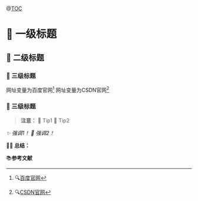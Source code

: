 @[TOC](文章标题)
# :blue_book: 一级标题
## :book: 二级标题
### :page_with_curl: 三级标题

网址变量为百度官网[^1]
网址变量为CSDN官网[^2]


### :page_with_curl: 三级标题


> **注意：**
> :memo: Tip1
> :memo: Tip2


*:sparkles: 强调1！*
*:dizzy: 强调2！*


:man_technologist: **总结：**


:books:**参考文献**
[^1]: :mag:[百度官网](https://www.baidu.com)
[^2]: :mag:[CSDN官网](https://www.csdn.net)